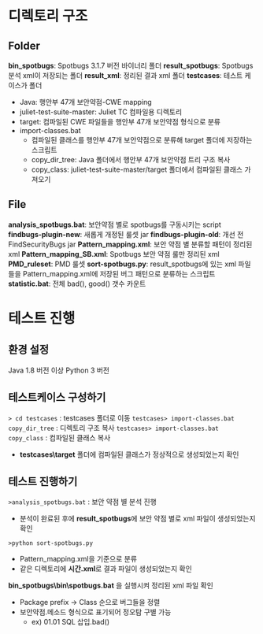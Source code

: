 # 디렉토리 구조

## Folder
**bin_spotbugs**: Spotbugs 3.1.7 버전 바이너리 폴더
**result_spotbugs**: Spotbugs 분석 xml이 저장되는 폴더
**result_xml**: 정리된 결과 xml 폴더
**testcases**: 테스트 케이스가 폴더
- Java: 행안부 47개 보안약점-CWE mapping
- juliet-test-suite-master: Juliet TC 컴파일용 디렉토리
- target: 컴파일된 CWE 파일들을 행안부 47개 보안약점 형식으로 분류
- import-classes.bat
	- 컴파일된 클래스를 행안부 47개 보안약점으로 분류해 target 폴더에 저장하는 스크립트
	- copy_dir_tree: Java 폴더에서 행안부 47개 보안약점 트리 구조 복사
	- copy_class: juliet-test-suite-master/target 폴더에서 컴파일된 클래스 가져오기

## File
**analysis_spotbugs.bat**: 보안약점 별로 spotbugs를 구동시키는 script
**findbugs-plugin-new**: 새롭게 개정된 룰셋 jar
**findbugs-plugin-old**: 개선 전 FindSecurityBugs jar
**Pattern_mapping.xml**: 보안 약점 별 분류할 패턴이 정리된 xml
**Pattern_mapping_SB.xml**: Spotbugs 보안 약점 룰만 정리된 xml
**PMD_ruleset**: PMD 룰셋
**sort-spotbugs.py**: result_spotbugs에 있는 xml 파일들을 Pattern_mapping.xml에 저장된 버그 패턴으로 분류하는 스크립트
**statistic.bat**: 전체 bad(), good() 갯수 카운트


# 테스트 진행

## 환경 설정
Java 1.8 버전 이상
Python 3 버전

## 테스트케이스 구성하기

`> cd testcases` : testcases 폴더로 이동
`testcases> import-classes.bat copy_dir_tree` : 디렉토리 구조 복사
`testcases> import-classes.bat copy_class` : 컴파일된 클래스 복사
- **testcases\target** 폴더에 컴파일된 클래스가 정상적으로 생성되었는지 확인

## 테스트 진행하기

`>analysis_spotbugs.bat` : 보안 약점 별 분석 진행
- 분석이 완료된 후에 **result_spotbugs**에 보안 약점 별로 xml 파일이 생성되었는지 확인

`>python sort-spotbugs.py` 
- Pattern_mapping.xml을 기준으로 분류
- 같은 디렉토리에 **시간.xml**로 결과 파일이 생성되었는지 확인

**bin_spotbugs\bin\spotbugs.bat** 을 실행시켜 정리된 xml 파일 확인
- Package prefix -> Class 순으로 버그들을 정렬
- 보안약점.메소드 형식으로 표기되어 정오탐 구별 가능
	- ex) 01.01 SQL 삽입.bad()